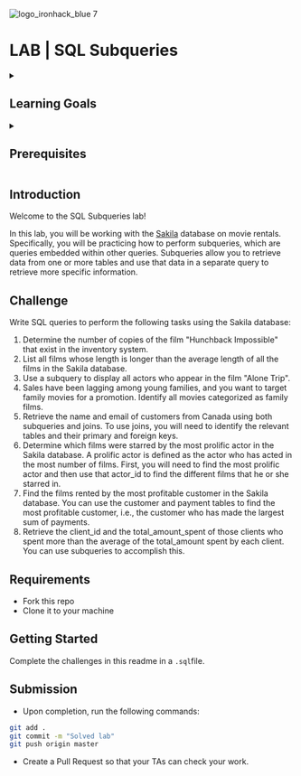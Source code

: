 ![logo_ironhack_blue 7](https://user-images.githubusercontent.com/23629340/40541063-a07a0a8a-601a-11e8-91b5-2f13e4e6b441.png)

# LAB | SQL Subqueries

<details>
  <summary>
   <h2>Learning Goals</h2>
  </summary>

  This lab allows you to practice and apply the concepts and techniques taught in class. 

  Upon completion of this lab, you will be able to:
  
- Use advanced SQL queries (e.g., subqueries, window functions) to perform more complex data manipulations and analysis.

  <br>
  <hr> 

</details>

<details>
  <summary>
   <h2>Prerequisites</h2>
  </summary>

Before this starting this lab, you should have learnt about:

- SELECT, FROM, ORDER BY, LIMIT, WHERE, GROUP BY, and HAVING clauses. DISTINCT, AS keywords.
- Built-in SQL functions such as COUNT, MAX, MIN, AVG, ROUND, DATEDIFF, or DATE_FORMAT.
- JOIN to combine data from multiple tables.
- Subqueries
 
  <br>
  <hr> 

</details>


## Introduction

Welcome to the SQL Subqueries lab!

In this lab, you will be working with the [Sakila](https://dev.mysql.com/doc/sakila/en/) database on movie rentals. Specifically, you will be practicing how to perform subqueries, which are queries embedded within other queries. Subqueries allow you to retrieve data from one or more tables and use that data in a separate query to retrieve more specific information.

## Challenge

Write SQL queries to perform the following tasks using the Sakila database:

1. Determine the number of copies of the film "Hunchback Impossible" that exist in the inventory system.
2. List all films whose length is longer than the average length of all the films in the Sakila database.
3. Use a subquery to display all actors who appear in the film "Alone Trip".
4. Sales have been lagging among young families, and you want to target family movies for a promotion. Identify all movies categorized as family films. 
5. Retrieve the name and email of customers from Canada using both subqueries and joins. To use joins, you will need to identify the relevant tables and their primary and foreign keys.
6. Determine which films were starred by the most prolific actor in the Sakila database. A prolific actor is defined as the actor who has acted in the most number of films. First, you will need to find the most prolific actor and then use that actor_id to find the different films that he or she starred in.
7. Find the films rented by the most profitable customer in the Sakila database. You can use the customer and payment tables to find the most profitable customer, i.e., the customer who has made the largest sum of payments.
8. Retrieve the client_id and the total_amount_spent of those clients who spent more than the average of the total_amount spent by each client. You can use subqueries to accomplish this.

## Requirements

- Fork this repo
- Clone it to your machine


## Getting Started

Complete the challenges in this readme in a `.sql`file.

## Submission

- Upon completion, run the following commands:

```bash
git add .
git commit -m "Solved lab"
git push origin master
```

- Create a Pull Request so that your TAs can check your work.



